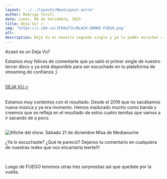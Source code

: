 ```yaml
---
layout: '../../layouts/NewsLayout.astro'
author: Rodrigo Turell
date: Lunes, 08 de Setiembre, 2025
title: Deja Vu! 🔥
img: 'https://i.ibb.co/JFbXw7Jn/BLACK-SMOKE-FUEGO.png'
alt:  
description: Deja Vu es nuestro segundo single y ya lo podés escuchar en todas las plataformas de streaming.
---
```


<div class="row">
	<p> Acasó es un Deja Vu?</p>
	<p>Estamos muy felices de comentarte que ya salió el primer single de nuestro tercer disco y ya está disponible para ser escuchado en tu plataforma de streaming de confianza ;) </p>
	<br>
	<a href="https://blacksmoke.fanlink.tv/deja-vu" target="_blank" class="text-black bg-white hover:bg-black hover:text-white focus:ring-4 focus:ring-black-300 font-medium rounded-lg text-sm px-5 py-2.5 me-2 mb-5 focus:outline-none">DEJA VU 🔥 </a>
	<br>
	<br>
	<p>Estamos muy contentos con el resultado. Desde el 2019 que no sacábamos nueva música y ya era momento. Hemos madurado mucho como banda y creemos que se refleja en el resultado de estos cuatro temitas que vamos a ir sacando de a poco. </p>
</div>

![Afiche del show. Sábado 21 de diciembre Misa de Medianoche](https://i.ibb.co/JFbXw7Jn/BLACK-SMOKE-FUEGO.png)
<br>
<div class="row">
	<p>¿Ya lo escuchaste? ¿Qué te pareció? Dejanos tu comentario en cualquiera de nuestras redes que nos encantaría leerte!!!</p>
	<br>
	<p>Luego de FUEGO tenemos otras tres sorpresitas asi que quedate por la vuelta.</p>
</div>

<style>

	.row {
		margin-bottom: 30px;
	}

    a  {
        color: var(--color-link);
    }

</style>

